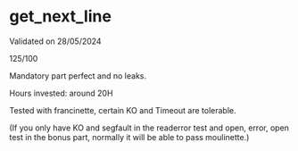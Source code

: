 # get_next_line

Validated on 28/05/2024

125/100

Mandatory part perfect and no leaks.

Hours invested: around 20H

Tested with francinette, certain KO and Timeout are tolerable.

(If you only have KO and segfault in the readerror test and open, error, open test in the bonus part, normally it will be able to pass moulinette.)
